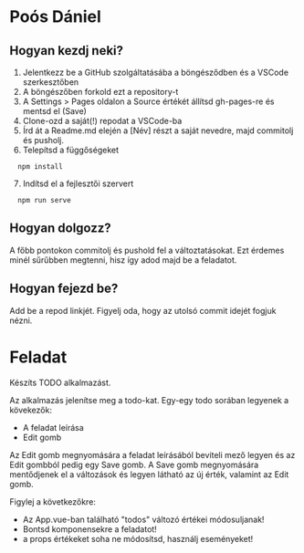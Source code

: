 # Poós Dániel

## Hogyan kezdj neki?

1. Jelentkezz be a GitHub szolgáltatásába a böngésződben és a VSCode szerkesztőben
2. A böngészőben forkold ezt a repository-t
3. A Settings > Pages oldalon a Source értékét állítsd gh-pages-re és mentsd el (Save)
4. Clone-ozd a saját(!) repodat a VSCode-ba
5. Írd át a Readme.md elején a [Név] részt a saját nevedre, majd commitolj és pusholj.
6. Telepítsd a függőségeket
```
  npm install
```
7. Indítsd el a fejlesztői szervert
```
  npm run serve
```

## Hogyan dolgozz?

A főbb pontokon commitolj és pushold fel a változtatásokat. Ezt érdemes minél sűrűbben megtenni, hisz így adod majd be a feladatot.

## Hogyan fejezd be?

Add be a repod linkjét. Figyelj oda, hogy az utolsó commit idejét fogjuk nézni.

# Feladat

Készíts TODO alkalmazást.

Az alkalmazás jelenítse meg a todo-kat. Egy-egy todo sorában legyenek a kövekezők:

* A feladat leírása
* Edit gomb

Az Edit gomb megnyomására a feladat leírásából beviteli mező legyen és az Edit gombból pedig egy Save gomb. A Save gomb megnyomására mentődjenek el a változások és legyen látható az új érték, valamint az Edit gomb.

Figylej a következőkre:

* Az App.vue-ban található "todos" változó értékei módosuljanak!
* Bontsd komponensekre a feladatot!
* a props értékeket soha ne módosítsd, használj eseményeket!